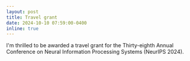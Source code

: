 ```yaml
---
layout: post
title: Travel grant
date: 2024-10-10 07:59:00-0400
inline: true
---
```


I'm thrilled to be awarded a travel grant for the Thirty-eighth Annual Conference on Neural Information Processing Systems (NeurIPS 2024).

